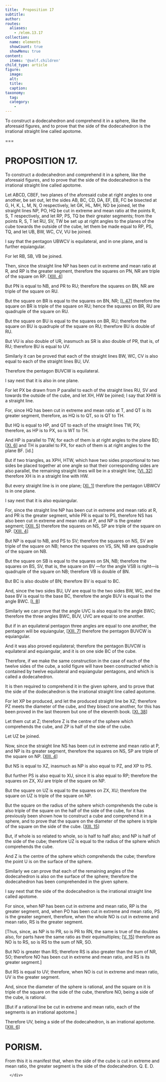 ```yaml
---
title:  Proposition 17
subtitle: 
author:
routes:
  aliases:
    - /elem.13.17
collection:
  name: elements
  showCount: true
  showMenu: true
content:
  items: '@self.children'
child_type: article
figure:
  image:
  alt:
  title:
  caption:
taxonomy:
  tag:
  category:
    - 
---
```


<p><hi rend="ital">To construct a dodecahedron and comprehend it in a sphere</hi>, <hi rend="ital">like the aforesaid figures, and to prove that the side of the dodecahedron is the irrational straight line called apotome.</hi>
      </p>

===

<h1>PROPOSITION 17.</h1>
<p><span class="ital">To construct a dodecahedron and comprehend it in a sphere</span>, <span class="ital">like the aforesaid figures, and to prove that the side of the dodecahedron is the irrational straight line called apotome.</span>
      </p>

<p>Let <span class="ital">ABCD</span>, <span class="ital">CBEF</span>, two planes of the aforesaid cube at right angles to one another, be set out, let the sides <span class="ital">AB</span>, <span class="ital">BC</span>, <span class="ital">CD</span>, <span class="ital">DA</span>, <span class="ital">EF</span>, <span class="ital">EB</span>, <span class="ital">FC</span> be bisected at <span class="ital">G</span>, <span class="ital">H</span>, <span class="ital">K</span>, <span class="ital">L</span>, <span class="ital">M</span>, <span class="ital">N</span>, <span class="ital">O</span> respectively, let <span class="ital">GK</span>, <span class="ital">HL</span>, <span class="ital">MH</span>, <span class="ital">NO</span> be joined, let the straight lines <span class="ital">NP</span>, <span class="ital">PO</span>, <span class="ital">HQ</span> be cut in extreme and mean ratio at the points <span class="ital">R</span>, <span class="ital">S</span>, <span class="ital">T</span> respectively, and let <span class="ital">RP</span>, <span class="ital">PS</span>, <span class="ital">TQ</span> be their greater segments; from the points <span class="ital">R</span>, <span class="ital">S</span>, <span class="ital">T</span> let <span class="ital">RU</span>, <span class="ital">SV</span>, <span class="ital">TW</span> be set up at right angles to the planes of the cube towards the outside of the cube, let them be made equal to <span class="ital">RP</span>, <span class="ital">PS</span>, <span class="ital">TQ</span>, and let <span class="ital">UB</span>, <span class="ital">BW</span>, <span class="ital">WC</span>, <span class="ital">CV</span>, <span class="ital">VU</span> be joined. 
      </p>

<p>I say that the pentagon <span class="ital">UBWCV</span> is equilateral, and in one plane, and is further equiangular. </p>

<p>For let <span class="ital">RB</span>, <span class="ital">SB</span>, <span class="ital">VB</span> be joined. <pb n="494"/></p>

<p>Then, since the straight line <span class="ital">NP</span> has been cut in extreme and mean ratio at <span class="ital">R</span>, and <span class="ital">RP</span> is the greater segment, therefore the squares on <span class="ital">PN</span>, <span class="ital">NR</span> are triple of the square on <span class="ital">RP</span>. [<a href="/elem.13.4">XIII. 4</a>] </p>

<p>But <span class="ital">PN</span> is equal to <span class="ital">NB</span>, and <span class="ital">PR</span> to <span class="ital">RU</span>; therefore the squares on <span class="ital">BN</span>, <span class="ital">NR</span> are triple of the square on <span class="ital">RU</span>. </p>

<p>But the square on <span class="ital">BR</span> is equal to the squares on <span class="ital">BN</span>, <span class="ital">NR</span>; [<a href="/elem.1.47">I. 47</a>] therefore the square on <span class="ital">BR</span> is triple of the square on <span class="ital">RU</span>; hence the squares on <span class="ital">BR</span>, <span class="ital">RU</span> are quadruple of the square on <span class="ital">RU</span>. </p>

<p>But the square on <span class="ital">BU</span> is equal to the squares on <span class="ital">BR</span>, <span class="ital">RU</span>; therefore the square on <span class="ital">BU</span> is quadruple of the square on <span class="ital">RU</span>; therefore <span class="ital">BU</span> is double of <span class="ital">RU</span>. </p>

<p>But <span class="ital">VU</span> is also double of <span class="ital">UR</span>, inasmuch as <span class="ital">SR</span> is also double of <span class="ital">PR</span>, that is, of <span class="ital">RU</span>; therefore <span class="ital">BU</span> is equal to <span class="ital">UV</span>. </p>

<p>Similarly it can be proved that each of the straight lines <span class="ital">BW</span>, <span class="ital">WC</span>, <span class="ital">CV</span> is also equal to each of the straight lines <span class="ital">BU</span>, <span class="ital">UV</span>. </p>

<p>Therefore the pentagon <span class="ital">BUVCW</span> is equilateral. </p>

<p>I say next that it is also in one plane. </p>

<p>For let <span class="ital">PX</span> be drawn from <span class="ital">P</span> parallel to each of the straight lines <span class="ital">RU</span>, <span class="ital">SV</span> and towards the outside of the cube, and let <span class="ital">XH</span>, <span class="ital">HW</span> be joined; I say that <span class="ital">XHW</span> is a straight line. </p>

<p>For, since <span class="ital">HQ</span> has been cut in extreme and mean ratio at <span class="ital">T</span>, and <span class="ital">QT</span> is its greater segment, therefore, as <span class="ital">HQ</span> is to <span class="ital">QT</span>, so is <span class="ital">QT</span> to <span class="ital">TH</span>. </p>

<p>But <span class="ital">HQ</span> is equal to <span class="ital">HP</span>, and <span class="ital">QT</span> to each of the straight lines <span class="ital">TW</span>, <span class="ital">PX</span>; therefore, as <span class="ital">HP</span> is to <span class="ital">PX</span>, so is <span class="ital">WT</span> to <span class="ital">TH</span>. </p>

<p>And <span class="ital">HP</span> is parallel to <span class="ital">TW</span>, for each of them is at right angles to the plane <span class="ital">BD</span>; [<a href="/elem.11.6">XI. 6</a>] and <span class="ital">TH</span> is parallel to <span class="ital">PX</span>, for each of them is at right angles to the plane <span class="ital">BF</span>. [<span class="ital">id</span>.] <pb n="495"/></p>

<p>But if two triangles, as <span class="ital">XPH</span>, <span class="ital">HTW</span>, which have two sides proportional to two sides be placed together at one angle so that their corresponding sides are also parallel, the remaining straight lines will be in a straight line; [<a href="/elem.6.32">VI. 32</a>] therefore <span class="ital">XH</span> is in a straight line with <span class="ital">HW</span>. </p>

<p>But every straight line is in one plane; [<a href="/elem.11.1">XI. 1</a>] therefore the pentagon <span class="ital">UBWCV</span> is in one plane. </p>

<p>I say next that it is also equiangular. </p>

<p>For, since the straight line <span class="ital">NP</span> has been cut in extreme and mean ratio at <span class="ital">R</span>, and <span class="ital">PR</span> is the greater segment, while <span class="ital">PR</span> is equal to <span class="ital">PS</span>, therefore <span class="ital">NS</span> has also been cut in extreme and mean ratio at <span class="ital">P</span>, and <span class="ital">NP</span> is the greater segment; [<a href="/elem.13.5">XIII. 5</a>] therefore the squares on <span class="ital">NS</span>, <span class="ital">SP</span> are triple of the square on <span class="ital">NP</span>. [<a href="/elem.13.4">XIII. 4</a>] </p>

<p>But <span class="ital">NP</span> is equal to <span class="ital">NB</span>, and <span class="ital">PS</span> to <span class="ital">SV</span>; therefore the squares on <span class="ital">NS</span>, <span class="ital">SV</span> are triple of the square on <span class="ital">NB</span>; hence the squares on <span class="ital">VS</span>, <span class="ital">SN</span>, <span class="ital">NB</span> are quadruple of the square on <span class="ital">NB</span>. </p>

<p>But the square on <span class="ital">SB</span> is equal to the squares on <span class="ital">SN</span>, <span class="ital">NB</span>; therefore the squares on <span class="ital">BS</span>, <span class="ital">SV</span>, that is, the square on <span class="ital">BV</span> —for the angle <span class="ital">VSB</span> is right—is quadruple of the square on <span class="ital">NB</span>; therefore <span class="ital">VB</span> is double of <span class="ital">BN</span>. </p>

<p>But <span class="ital">BC</span> is also double of <span class="ital">BN</span>; therefore <span class="ital">BV</span> is equal to <span class="ital">BC</span>. </p>

<p>And, since the two sides <span class="ital">BU</span>, <span class="ital">UV</span> are equal to the two sides <span class="ital">BW</span>, <span class="ital">WC</span>, and the base <span class="ital">BV</span> is equal to the base <span class="ital">BC</span>, therefore the angle <span class="ital">BUV</span> is equal to the angle <span class="ital">BWC</span>. [<a href="/elem.1.8">I. 8</a>] </p>

<p>Similarly we can prove that the angle <span class="ital">UVC</span> is also equal to the angle <span class="ital">BWC</span>; therefore the three angles <span class="ital">BWC</span>, <span class="ital">BUV</span>, <span class="ital">UVC</span> are equal to one another. <pb n="496"/></p>

<p>But if in an equilateral pentagon three angles are equal to one another, the pentagon will be equiangular, [<a href="/elem.13.7">XIII. 7</a>] therefore the pentagon <span class="ital">BUVCW</span> is equiangular. </p>

<p>And it was also proved equilateral; therefore the pentagon <span class="ital">BUVCW</span> is equilateral and equiangular, and it is on one side <span class="ital">BC</span> of the cube. </p>

<p>Therefore, if we make the same construction in the case of each of the twelve sides of the cube, a solid figure will have been constructed which is contained by twelve equilateral and equiangular pentagons, and which is called a dodecahedron. </p>

<p>It is then required to comprehend it in the given sphere, and to prove that the side of the dodecahedron is the irrational straight line called apotome. </p>

<p>For let <span class="ital">XP</span> be produced, and let the produced straight line be <span class="ital">XZ</span>; therefore <span class="ital">PZ</span> meets the diameter of the cube, and they bisect one another, for this has been proved in the last theorem but one of the eleventh book. [<a href="/elem.11.38">XI. 38</a>] </p>

<p>Let them cut at <span class="ital">Z</span>; therefore <span class="ital">Z</span> is the centre of the sphere which comprehends the cube, and <span class="ital">ZP</span> is half of the side of the cube. </p>

<p>Let <span class="ital">UZ</span> be joined. </p>

<p>Now, since the straight line <span class="ital">NS</span> has been cut in extreme and mean ratio at <span class="ital">P</span>, and <span class="ital">NP</span> is its greater segment, therefore the squares on <span class="ital">NS</span>, <span class="ital">SP</span> are triple of the square on <span class="ital">NP</span>. [<a href="/elem.13.4">XIII. 4</a>] </p>

<p>But <span class="ital">NS</span> is equal to <span class="ital">XZ</span>, inasmuch as <span class="ital">NP</span> is also equal to <span class="ital">PZ</span>, and <span class="ital">XP</span> to <span class="ital">PS</span>. </p>

<p>But further <span class="ital">PS</span> is also equal to <span class="ital">XU</span>, since it is also equal to <span class="ital">RP</span>; therefore the squares on <span class="ital">ZX</span>, <span class="ital">XU</span> are triple of the square on <span class="ital">NP</span>. </p>

<p>But the square on <span class="ital">UZ</span> is equal to the squares on <span class="ital">ZX</span>, <span class="ital">XU</span>; therefore the square on <span class="ital">UZ</span> is triple of the square on <span class="ital">NP</span>. <pb n="497"/></p>

<p>But the square on the radius of the sphere which comprehends the cube is also triple of the square on the half of the side of the cube, for it has previously been shown how to construct a cube and comprehend it in a sphere, and to prove that the square on the diameter of the sphere is triple of the square on the side of the cube. [<a href="/elem.13.15">XIII. 15</a>] </p>

<p>But, if whole is so related to whole, so is half to half also; and <span class="ital">NP</span> is half of the side of the cube; therefore <span class="ital">UZ</span> is equal to the radius of the sphere which comprehends the cube. </p>

<p>And <span class="ital">Z</span> is the centre of the sphere which comprehends the cube; therefore the point <span class="ital">U</span> is on the surface of the sphere. </p>

<p>Similarly we can prove that each of the remaining angles of the dodecahedron is also on the surface of the sphere; therefore the dodecahedron has been comprehended in the given sphere. </p>

<p>I say next that the side of the dodecahedron is the irrational straight line called apotome. </p>

<p>For since, when <span class="ital">NP</span> has been cut in extreme and mean ratio, <span class="ital">RP</span> is the greater segment, and, when <span class="ital">PO</span> has been cut in extreme and mean ratio, <span class="ital">PS</span> is the greater segment, therefore, when the whole <span class="ital">NO</span> is cut in extreme and mean ratio, <span class="ital">RS</span> is the greater segment. </p>

<p>[Thus, since, as <span class="ital">NP</span> is to <span class="ital">PR</span>, so is <span class="ital">PR</span> to <span class="ital">RN</span>, the same is true of the doubles also, for parts have the same ratio as their equimultiples; [<a href="/elem.5.15">V. 15</a>] therefore as <span class="ital">NO</span> is to <span class="ital">RS</span>, so is <span class="ital">RS</span> to the sum of <span class="ital">NR</span>, <span class="ital">SO</span>. </p>

<p>But <span class="ital">NO</span> is greater than <span class="ital">RS</span>; therefore <span class="ital">RS</span> is also greater than the sum of <span class="ital">NR</span>, <span class="ital">SO</span>; therefore <span class="ital">NO</span> has been cut in extreme and mean ratio, and <span class="ital">RS</span> is its greater segment.] </p>

<p>But <span class="ital">RS</span> is equal to <span class="ital">UV</span>; therefore, when <span class="ital">NO</span> is cut in extreme and mean ratio, <span class="ital">UV</span> is the greater segment. <pb n="498"/></p>

<p>And, since the diameter of the sphere is rational, and the square on it is triple of the square on the side of the cube, therefore <span class="ital">NO</span>, being a side of the cube, is rational. </p>

<p>[But if a rational line be cut in extreme and mean ratio, each of the segments is an irrational apotome.] </p>

<p>Therefore <span class="ital">UV</span>, being a side of the dodecahedron, is an irrational apotome. [<a href="/elem.13.6">XIII. 6</a>] </p>
<div id="elem.13.17.p.1" class="porism">
       <h1>PORISM.</h1>
       
<p>From this it is manifest that, when the side of the cube is cut in extreme and mean ratio, the greater segment is the side of the dodecahedron. Q. E. D.</p>

      </div>
